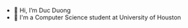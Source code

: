 - 👋 Hi, I’m Duc Duong
- 👀 I'm a Computer Science student at University of Houston

<!---
stevenduong2597/stevenduong2597 is a ✨ special ✨ repository because its `README.md` (this file) appears on your GitHub profile.
You can click the Preview link to take a look at your changes.
--->
